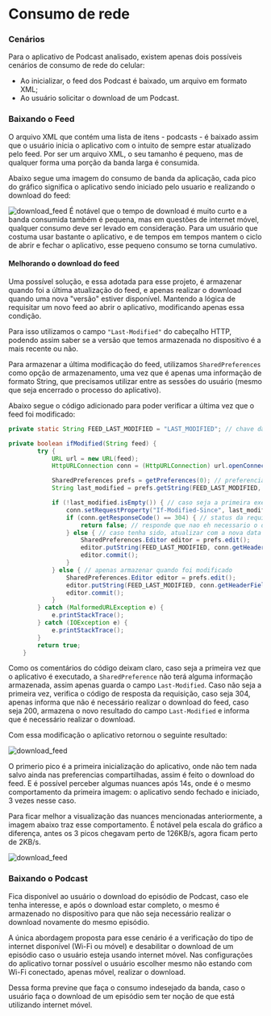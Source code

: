 # Consumo de rede

### Cenários
Para o aplicativo de Podcast analisado, existem apenas dois possíveis cenários de consumo de rede do celular:
 - Ao inicializar, o feed dos Podcast é baixado, um arquivo em formato XML;
 - Ao usuário solicitar o download de um Podcast.

### Baixando o Feed
O arquivo XML que contém uma lista de itens - podcasts - é baixado assim que o usuário inicia o aplicativo com o intuito de sempre estar atualizado pelo feed. Por ser um arquivo XML, o seu tamanho é pequeno, mas de qualquer forma uma porção da banda larga é consumida.

Abaixo segue uma imagem do consumo de banda da aplicação, cada pico do gráfico significa o aplicativo sendo iniciado pelo usuario e realizando o download do feed:

![download_feed](https://photos-5.dropbox.com/t/2/AAAYtkGN1v7RCvfhShJ8-OU7axl8c9K85TK3I-K8QQXzyQ/12/306453048/png/32x32/1/_/1/2/sem_checagem.PNG/EN6206wCGJwrIAIoAg/_m5E6vR0_vtS5rxrCABo-I-M8pbYl08ZsoGym9RDQbo?preserve_transparency=1&size=800x600&size_mode=3)
É notável que o tempo de download é muito curto e a banda consumida também é pequena, mas em questões de internet móvel, qualquer consumo deve ser levado em consideração. Para um usuário que costuma usar bastante o aplicativo, e de tempos em tempos mantem o ciclo de abrir e fechar o aplicativo, esse pequeno consumo se torna cumulativo.

#### Melhorando o download do feed
Uma possível solução, e essa adotada para esse projeto, é armazenar quando foi a última atualização do feed, e apenas realizar o download quando uma nova "versão" estiver disponível. Mantendo a lógica de requisitar um novo feed ao abrir o aplicativo, modificando apenas essa condição.

Para isso utilizamos o campo ```"Last-Modified"``` do cabeçalho HTTP, podendo assim saber se a versão que temos armazenada no dispositivo é a mais recente ou não.

Para armazenar a última modificação do feed, utilizamos ```SharedPreferences``` como opção de armazenamento, uma vez que é apenas uma informação de formato String, que precisamos utilizar entre as sessões do usuário (mesmo que seja encerrado o processo do aplicativo).

Abaixo segue o código adicionado para poder verificar a última vez que o feed foi modificado:

```java
private static String FEED_LAST_MODIFIED = "LAST_MODIFIED"; // chave da preferencia compartilhada
```

```java
private boolean ifModified(String feed) {
        try {
            URL url = new URL(feed);
            HttpURLConnection conn = (HttpURLConnection) url.openConnection(); // conexao com a url do feed passada como parametro

            SharedPreferences prefs = getPreferences(0); // preferencia compartilhada em modo privado (apenas para a aplicacao)
            String last_modified = prefs.getString(FEED_LAST_MODIFIED, ""); // acessando com a chave

            if (!last_modified.isEmpty()) { // caso seja a primeira execucao do aplicativo, nada estara armazenado
                conn.setRequestProperty("If-Modified-Since", last_modified);
                if (conn.getResponseCode() == 304) { // status da requisicao HTTP para a propriedade informando que nao foi modificado [304 Not Modified]
                    return false; // responde que nao eh necessario o download do feed
                } else { // caso tenha sido, atualizar com a nova data
                    SharedPreferences.Editor editor = prefs.edit();
                    editor.putString(FEED_LAST_MODIFIED, conn.getHeaderField("Last-Modified"));
                    editor.commit();
                }
            } else { // apenas armazenar quando foi modificado
                SharedPreferences.Editor editor = prefs.edit();
                editor.putString(FEED_LAST_MODIFIED, conn.getHeaderField("Last-Modified"));
                editor.commit();
            }
        } catch (MalformedURLException e) {
            e.printStackTrace();
        } catch (IOException e) {
            e.printStackTrace();
        }
        return true;
    }
````

Como os comentários do código deixam claro, caso seja a primeira vez que o aplicativo é executado, a ```SharedPreference``` não terá alguma informação armazenada, assim apenas guarda o campo ```Last-Modified```. Caso não seja a primeira vez, verifica o código de resposta da requisição, caso seja 304, apenas informa que não é necessário realizar o download do feed, caso seja 200, armazena o novo resultado do campo ```Last-Modified``` e informa que é necessário realizar o download.

Com essa modificação o aplicativo retornou o seguinte resultado:

![download_feed](https://photos-1.dropbox.com/t/2/AAAcBy4293glIe1ZDxnhSZhCiBekt0xQf41Ue6_CaMCx7g/12/306453048/png/32x32/1/_/1/2/com_checagem.PNG/EN6206wCGJwrIAIoAg/RQQNwIqqUv3FNC4hPPwchqalXFQH0kDdSmDilD8wd0g?preserve_transparency=1&size=800x600&size_mode=3)

O primerio pico é a primeira inicialização do aplicativo, onde não tem nada salvo ainda nas preferencias compartilhadas, assim é feito o download do feed. E é possível perceber algumas nuances após 14s, onde é o mesmo comportamento da primeira imagem: o aplicativo sendo fechado e iniciado, 3 vezes nesse caso.

Para ficar melhor a visualização das nuances mencionadas anteriormente, a imagem abaixo traz esse comportamento. É notável pela escala do gráfico a diferença, antes os 3 picos chegavam perto de 126KB/s, agora ficam perto de 2KB/s.

![download_feed](https://photos-2.dropbox.com/t/2/AAAdrDID5GJqqyb4O_LNlAZ5ToI9SJ2cfHpunAJXTXzjRw/12/306453048/png/32x32/1/_/1/2/com_checagem2.PNG/EN6206wCGJ0rIAIoAg/4-ltP_anXZGRTYnokLPL0UJwlqRpvLqmxH2DXLhKxSE?preserve_transparency=1&size=800x600&size_mode=3)

### Baixando o Podcast
Fica disponível ao usuário o download do episódio de Podcast, caso ele tenha interesse, e após o download estar completo, o mesmo é armazenado no dispositivo para que não seja necessário realizar o download novamente do mesmo episódio.

A única abordagem proposta para esse cenário é a verificação do tipo de internet disponível (Wi-Fi ou móvel) e desabilitar o download de um episódio caso o usuário esteja usando internet móvel. Nas configurações do aplicativo tornar possível o usuário escolher mesmo não estando com Wi-Fi conectado, apenas móvel, realizar o download.

Dessa forma previne que faça o consumo indesejado da banda, caso o usuário faça o download de um episódio sem ter noção de que está utilizando internet móvel.